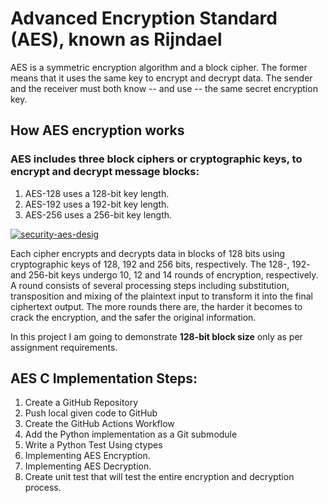 # Advanced Encryption Standard (AES), known as Rijndael
AES is a symmetric encryption algorithm and a block cipher. The former means that it uses the same key to encrypt and decrypt data. The sender and the receiver must both know -- and use -- the same secret encryption key.

## How AES encryption works
### AES includes three block ciphers or cryptographic keys, to encrypt and decrypt message blocks:

1. AES-128 uses a 128-bit key length.
2. AES-192 uses a 192-bit key length.
3. AES-256 uses a 256-bit key length.

[![security-aes-desig](https://iili.io/37c3Rg2.md.jpg)](https://freeimage.host/i/37c3Rg2)

Each cipher encrypts and decrypts data in blocks of 128 bits using cryptographic keys of 128, 192 and 256 bits, respectively. The 128-, 192- and 256-bit keys undergo 10, 12 and 14 rounds of encryption, respectively. A round consists of several processing steps including substitution, transposition and mixing of the plaintext input to transform it into the final ciphertext output. The more rounds there are, the harder it becomes to crack the encryption, and the safer the original information.

In this project I am going to demonstrate **128-bit block size** only as per assignment requirements.

## AES C Implementation Steps:
1) Create a GitHub Repository
2) Push local given code to GitHub
3) Create the GitHub Actions Workflow
4) Add the Python implementation as a Git submodule
5) Write a Python Test Using ctypes
6) Implementing AES Encryption.
7) Implementing AES Decryption.
8) Create unit test that will test the entire encryption and decryption process.
